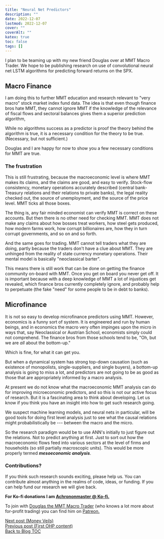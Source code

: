 ```yaml
---
title: "Neural Net Predictors"
description: ""
date: 2022-12-07
lastmod: 2022-12-07
cover: ""
coverAlt: ""
katex: true
toc: false
tags: []
---
```


I plan to be teaming up with my new friend Douglas over at MMT Macro Trader. 
We hope to be publishing research on use of convolutional neural net LSTM algorithms 
for predicting forward returns on the SPX. 

## Macro Finance

I am doing this to further MMT education and research relevant to "very macro" 
stock market index fund data.  The idea is that even though finance bros hate MMT, 
they cannot ignore MMT if the knowledge of the relevance of fiscal flows and 
sectoral balances gives them a superior prediction algorithm,

While no algorithms success as a predictor is proof the theory behind the algorithm is true, 
it is a necessary condition for the theory to be true. (Necessary, but not sufficient.)

Douglas and I are happy for now to show you a few necessary conditions for MMT are true.


### The frustration

This is still frustrating, because the macroeconomic level is where MMT makes its claims, 
and the claims are good, and easy to verify. Stock-flow consistency, monetary operations 
accurately described (central bank-Treasury relations and their relations to private banks), 
the legal reality checked out, the source of unemployment, and the source of the price level.
MMT ticks all those boxes.

The thing is, any fair minded economist can verify MMT is correct on these accounts. 
But then there is no other need for checking MMT. MMT does not make any claims about 
how bosses treat workers, how steel gets produced, how modern farms work, 
how corrupt billionaires are, how they in turn corrupt governments, and so on and so forth.

And the same goes for trading. MMT cannot tell traders what they are doing, 
partly because the traders don't have a clue about MMT. 
They are unhinged from the reality of state currency monetary operations. 
Their mental model is basically "neoclassical barter".

This means there is still work that can be done on getting the finance community on-board with MMT. 
Once you get on board you never get off. It is important because with a 
deep knowledge of MMT a lot of injustices get revealed, which finance bros currently 
completely ignore, and probably help to perpetuate (the fake "need" for some people to be in debt to banks).


## Microfinance

It is not so easy to develop microfinance predictors using MMT. However, economics is a 
funny sort of system. It is engineered and run by human beings, and in economics the 
macro very often impinges upon the micro in ways that, say Neoclassical or Austrian School,
economists simply could not comprehend.  The finance bros from those schools tend to be, 
"Oh, but we are *all* about the bottom-up."

Which is fine, for what it can get you.

But when a dynamical system has strong top-down causation (such as existence of 
monopolists, single-suppliers, and single buyers), a bottom-up analysis is going 
to miss a lot, and predictors are not going to be as good as those that are appropriately 
informed by a macro analysis.

At present we do not know what the macroeconomic MMT analysis can do for improving 
microeconomic predictors, and so this is not our active focus of research. 
But it is a fascinating area to think about developing. 
Let us know if you think you have an insight into how to get such research going.

We suspect machine learning models, and neural nets in particular, 
will be good tools for doing first level analysis just to see what the causal relations 
might probabilistically be --- between the macro and the micro.

So the research paradigm would be to use ANN's initially to just figure out the relations. 
Not to predict anything at first.  Just to sort out how the macroeconomic flows feed into 
various sectors at the level of firms and households (so still partially macroscopic units). 
This would be more properly termed **_mesoeconomic analysis_**.


### Contributions?

If you think such research sounds exciting, please help us. You can contribute almost 
anything in the realms of code, ideas, or funding. If you can help fund our research 
we will give back.


**For Ko-fi donations I am [Achrononmaster \@ Ko-fi.](https://ko-fi.com/achrononmaster/)**

To join with [Douglas the MMT Macro Trader](https://www.patreon.com/mmtmacrotrader) (who knows a lot more about for-profit trading) you can find him on [Patreon.](https://www.patreon.com/mmtmacrotrader)


[Next post (Money Veils)](../04_money_veils.md)  
[Previous post (First OHP content)](../01_first_content.md)  
[Back to Blog TOC](../)
